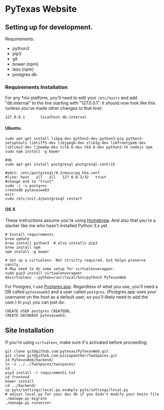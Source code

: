 # PyTexas Website

## Setting up for development.

Requirements:

- python3
- pip3
- git
- bower (npm)
- less (npm)
- postgres db

### Requirements Installation

For any *nix platform, you'll need to edit your `/etc/hosts` and add
"db.internal" to the line starting with "127.0.0.1". It should now look like
this (unless you've made other changes to that line):

`127.0.0.1       localhost db.internal`

#### Ubuntu

```
sudo apt-get install libpq-dev python3-dev python3-pip python3-setuptools libtiff5-dev libjpeg8-dev zlib1g-dev libfreetype6-dev liblcms2-dev libwebp-dev tcl8.6-dev tk8.6-dev python3-tk nodejs npm
sudo npm install -g bower

#db
sudo apt-get install postgresql postgresql-contrib

#edit: /etc/postgresql/9.3/main/pg_hba.conf
#line: host   all   all   127.0.0.1/32   trust
#change end to "trust"
sudo -i -u postgres
createdb pytexasweb3
exit
sudo /etc/init.d/postgresql restart
```

#### OS X

These instructions assume you're using [Homebrew](http://brew.sh/). And also
that you're a slacker like me who hasn't installed Python 3.x yet.

```
# Install requirements
brew update
brew install python3  # also installs pip3
brew install npm
npm install -g bower

# Set up a virtualenv. Not strictly required, but helps preserve sanity.
# May need to do some setup for virtualenvwrapper.
sudo pip3 install virtualenvwrapper
mkvirtualenv --python=/usr/local/bin/python3 PyTexasWeb
```

For Postgres, I use [Postgres.app](http://postgresapp.com/). Regardless of what
you use, you'll need a DB called `pytexasweb3` and a user called `postgres`.
(Postgres.app uses your username on the host as a default user, so you'll likely
need to add the user.) In `psql` you can just do:

```
CREATE USER postgres CREATEDB;
CREATE DATABASE pytexasweb3;
```

## Site Installation

If you're using `virtualenv`, make sure it's activated before proceeding.

```
git clone git@github.com:pytexas/PyTexasWeb.git
git clone git@github.com:pizzapanther/TwoSpaces.git
cd PyTexasWeb/backend/
ln -s ../../TwoSpaces/twospaces/
cd ..
pip3 install -r requirements.txt
cd frontend
bower install
cd ../backend/
cp pytx/settings/local.py.example pytx/settings/local.py
# adjust local.py for your dev db if you didn't modify your hosts file
./manage.py migrate
./manage.py runserver
```
